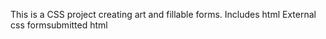This is a CSS project creating art and fillable forms.
Includes html 
External css
formsubmitted html
